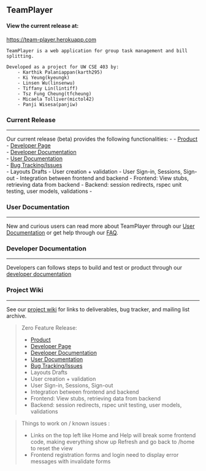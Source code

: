 <h2>TeamPlayer</h2>


<span><h4>View the current release at: </h4>
<a href="https://team-player.herokuapp.com">https://team-player.herokuapp.com</a></span>
<p></p>

	TeamPlayer is a web application for group task management and bill splitting. 
	
	Developed as a project for UW CSE 403 by: 
		- Karthik Palaniappan(karth295)
		- Ki Yeung(kyeungk)
		- Linsen Wu(linsenwu)
		- Tiffany Lin(lintiff)
		- Tsz Fung Cheung(tfcheung)
		- Micaela Tolliver(mictol42)
		- Panji Wisesa(panjiw)
	

<h3>Current Release</h3>
<hr>
Our current release (beta) provides the following functionalities:
- - <a href="https://team-player.herokuapp.com/">Product</a><br>
- <a href="https://github.com/panjiw/Team-Player/wiki">Developer Page</a><br>
- <a href="https://docs.google.com/a/uw.edu/document/d/1SKEDKel_2_kpfQq91sM63R6gbVeIXn-JSc2hE1YmsD8">Developer Documentation</a><br>
- <a href="https://docs.google.com/a/uw.edu/document/d/1giS7XVnym-3Iijb32KPmmu1oExoM7tZoG_WIuKgUvMk">User Documentation</a><br>
- <a href="https://github.com/panjiw/Team-Player/issues">Bug Tracking/Issues</a><br>
- Layouts Drafts
- User creation + validation
- User Sign-in, Sessions, Sign-out
- Integration between frontend and backend
- Frontend: View stubs, retrieving data from backend
- Backend: session redirects, rspec unit testing, user models, validations
- 




<h3>User Documentation</h3>
<hr>
New and curious users can read more about TeamPlayer through our <a href="https://team-player.herokuapp.com/">User Documentation</a> or get help through our <a href="https://team-player.herokuapp.com/">FAQ</a>.



<h3>Developer Documentation</h3>
<hr>
Developers can follows steps to build and test or product through our <a href="http://keithyeung.com/teamplayer/getstarted.html">developer documentation</a>




<h3>Project Wiki</h3>
<hr>
See our <a href="https://github.com/panjiw/Team-Player/wiki">project wiki</a> for links to deliverables, bug tracker, and mailing list archive. 

> Zero Feature Release: <br>
> - <a href="https://team-player.herokuapp.com/">Product</a><br>
> - <a href="https://github.com/panjiw/Team-Player/wiki">Developer Page</a><br>
> - <a href="https://docs.google.com/a/uw.edu/document/d/1SKEDKel_2_kpfQq91sM63R6gbVeIXn-JSc2hE1YmsD8">Developer Documentation</a><br>
> - <a href="https://docs.google.com/a/uw.edu/document/d/1giS7XVnym-3Iijb32KPmmu1oExoM7tZoG_WIuKgUvMk">User Documentation</a><br>
> - <a href="https://github.com/panjiw/Team-Player/issues">Bug Tracking/Issues</a><br>
> - Layouts Drafts
> - User creation + validation
> - User Sign-in, Sessions, Sign-out
> - Integration between frontend and backend
> - Frontend: View stubs, retrieving data from backend
> - Backend: session redirects, rspec unit testing, user models, validations


> Things to work on / known issues :
> - Links on the top left like Home and Help will break some frontend code, making everything show up
> 	Refresh and go back to /home to reset the view
> - Frontend registration forms and login need to display error messages with invalidate forms

